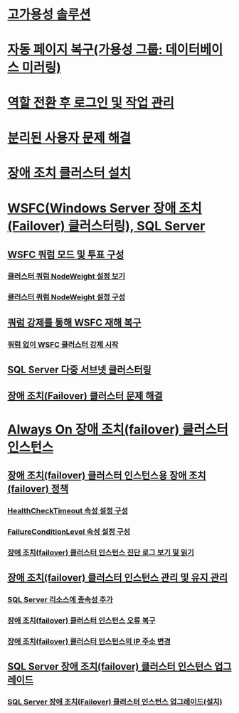 # [고가용성 솔루션](high-availability-solutions-sql-server.md)  
# [자동 페이지 복구(가용성 그룹: 데이터베이스 미러링)](automatic-page-repair-availability-groups-database-mirroring.md)  
# [역할 전환 후 로그인 및 작업 관리](management-of-logins-and-jobs-after-role-switching-sql-server.md)  
# [분리된 사용자 문제 해결](troubleshoot-orphaned-users-sql-server.md)  

# [장애 조치 클러스터 설치](install/sql-server-failover-cluster-installation.md)  

# [WSFC(Windows Server 장애 조치(Failover) 클러스터링), SQL Server](windows/windows-server-failover-clustering-wsfc-with-sql-server.md)  
## [WSFC 쿼럼 모드 및 투표 구성](windows/wsfc-quorum-modes-and-voting-configuration-sql-server.md)  
### [클러스터 쿼럼 NodeWeight 설정 보기](windows/view-cluster-quorum-nodeweight-settings.md)  
### [클러스터 쿼럼 NodeWeight 설정 구성](windows/configure-cluster-quorum-nodeweight-settings.md)  
## [쿼럼 강제를 통해 WSFC 재해 복구](windows/wsfc-disaster-recovery-through-forced-quorum-sql-server.md)  
### [쿼럼 없이 WSFC 클러스터 강제 시작](windows/force-a-wsfc-cluster-to-start-without-a-quorum.md)  
## [SQL Server 다중 서브넷 클러스터링](windows/sql-server-multi-subnet-clustering-sql-server.md)  
## [장애 조치(Failover) 클러스터 문제 해결](windows/failover-cluster-troubleshooting.md)  

# [Always On 장애 조치(failover) 클러스터 인스턴스](windows/always-on-failover-cluster-instances-sql-server.md)  
## [장애 조치(failover) 클러스터 인스턴스용 장애 조치(failover) 정책](windows/failover-policy-for-failover-cluster-instances.md)  
### [HealthCheckTimeout 속성 설정 구성](windows/configure-healthchecktimeout-property-settings.md)  
### [FailureConditionLevel 속성 설정 구성](windows/configure-failureconditionlevel-property-settings.md)  
### [장애 조치(failover) 클러스터 인스턴스 진단 로그 보기 및 읽기](windows/view-and-read-failover-cluster-instance-diagnostics-log.md)  
## [장애 조치(failover) 클러스터 인스턴스 관리 및 유지 관리](windows/failover-cluster-instance-administration-and-maintenance.md)  
### [SQL Server 리소스에 종속성 추가](windows/add-dependencies-to-a-sql-server-resource.md)  
### [장애 조치(failover) 클러스터 인스턴스 오류 복구](windows/recover-from-failover-cluster-instance-failure.md)  
### [장애 조치(failover) 클러스터 인스턴스의 IP 주소 변경](windows/change-the-ip-address-of-a-failover-cluster-instance.md)  
## [SQL Server 장애 조치(failover) 클러스터 인스턴스 업그레이드](windows/upgrade-a-sql-server-failover-cluster-instance.md)  
### [SQL Server 장애 조치(Failover) 클러스터 인스턴스 업그레이드(설치)](windows/upgrade-a-sql-server-failover-cluster-instance-setup.md)
